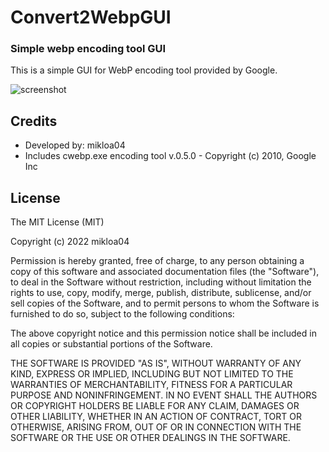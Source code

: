 # Convert2WebpGUI
### Simple webp encoding tool GUI
This is a simple GUI for WebP encoding tool provided by Google.

![screenshot](https://github.com/samcpt/webPGUI/blob/master/screenshots/webp_0000_Layer-1.png)

## Credits
- Developed by: mikloa04
- Includes cwebp.exe encoding tool v.0.5.0 - Copyright (c) 2010, Google Inc

## License
The MIT License (MIT)

Copyright (c) 2022 mikloa04

Permission is hereby granted, free of charge, to any person obtaining a copy of this software and associated documentation files (the "Software"), to deal in the Software without restriction, including without limitation the rights to use, copy, modify, merge, publish, distribute, sublicense, and/or sell copies of the Software, and to permit persons to whom the Software is furnished to do so, subject to the following conditions:

The above copyright notice and this permission notice shall be included in all copies or substantial portions of the Software.

THE SOFTWARE IS PROVIDED "AS IS", WITHOUT WARRANTY OF ANY KIND, EXPRESS OR IMPLIED, INCLUDING BUT NOT LIMITED TO THE WARRANTIES OF MERCHANTABILITY, FITNESS FOR A PARTICULAR PURPOSE AND NONINFRINGEMENT. IN NO EVENT SHALL THE AUTHORS OR COPYRIGHT HOLDERS BE LIABLE FOR ANY CLAIM, DAMAGES OR OTHER LIABILITY, WHETHER IN AN ACTION OF CONTRACT, TORT OR OTHERWISE, ARISING FROM, OUT OF OR IN CONNECTION WITH THE SOFTWARE OR THE USE OR OTHER DEALINGS IN THE SOFTWARE.